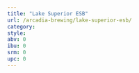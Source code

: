 ```yaml
---
title: "Lake Superior ESB"
url: /arcadia-brewing/lake-superior-esb/
category: 
style: 
abv: 0
ibu: 0
srm: 0
upc: 0
---
```


